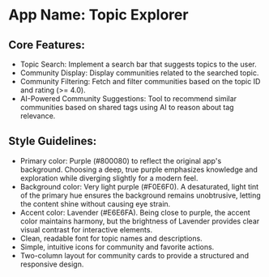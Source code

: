 # **App Name**: Topic Explorer

## Core Features:

- Topic Search: Implement a search bar that suggests topics to the user.
- Community Display: Display communities related to the searched topic.
- Community Filtering: Fetch and filter communities based on the topic ID and rating (>= 4.0).
- AI-Powered Community Suggestions: Tool to recommend similar communities based on shared tags using AI to reason about tag relevance.

## Style Guidelines:

- Primary color: Purple (#800080) to reflect the original app's background. Choosing a deep, true purple emphasizes knowledge and exploration while diverging slightly for a modern feel.
- Background color: Very light purple (#F0E6F0). A desaturated, light tint of the primary hue ensures the background remains unobtrusive, letting the content shine without causing eye strain.
- Accent color: Lavender (#E6E6FA). Being close to purple, the accent color maintains harmony, but the brightness of Lavender provides clear visual contrast for interactive elements.
- Clean, readable font for topic names and descriptions.
- Simple, intuitive icons for community and favorite actions.
- Two-column layout for community cards to provide a structured and responsive design.
